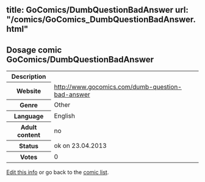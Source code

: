 title: GoComics/DumbQuestionBadAnswer
url: "/comics/GoComics_DumbQuestionBadAnswer.html"
---
Dosage comic GoComics/DumbQuestionBadAnswer
-----------------------------------------

<table class="comicinfo">
<tr>
<th>Description</th><td></td>
</tr>
<tr>
<th>Website</th><td><a href="http://www.gocomics.com/dumb-question-bad-answer">http://www.gocomics.com/dumb-question-bad-answer</a></td>
</tr>
<tr>
<th>Genre</th><td>Other</td>
</tr>
<tr>
<th>Language</th><td>English</td>
</tr>
<tr>
<th>Adult content</th><td>no</td>
</tr>
<tr>
<th>Status</th><td>ok on 23.04.2013</td>
</tr>
<tr>
<th>Votes</th><td>0</div></td>
</tr>
</table>

[Edit this info](/comics/GoComics_DumbQuestionBadAnswer_edit.html) or go back to the [comic list](../comic-index.html).
